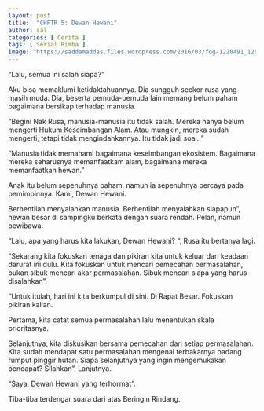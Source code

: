 ```yaml
---
layout: post
title:  "CHPTR 5: Dewan Hewani"
author: sal
categories: [ Cerita ]
tags: [ Serial Rimba ]
image: "https://saddamaddas.files.wordpress.com/2016/03/fog-1220491_1280.jpg?w=712"
---
```

“Lalu, semua ini salah siapa?”

Aku bisa memaklumi ketidaktahuannya. Dia sungguh seekor rusa yang masih muda.  Dia,  beserta pemuda-pemuda lain memang belum paham bagaimana bersikap terhadap manusia.

“Begini Nak Rusa, manusia-manusia itu tidak salah. Mereka hanya belum mengerti Hukum Keseimbangan Alam. Atau mungkin, mereka sudah mengerti, tetapi tidak mengindahkannya. Itu tidak jadi soal. ”

“Manusia tidak memahami bagaimana keseimbangan ekosistem. Bagaimana mereka seharusnya memanfaatkam alam,  bagaimana mereka memanfaatkan hewan.”

Anak itu belum sepenuhnya paham, namun ia sepenuhnya percaya pada pemimpinnya. Kami, Dewan Hewani.

Berhentilah menyalahkan manusia. Berhentilah menyalahkan siapapun”,  hewan besar di sampingku berkata dengan suara rendah. Pelan,  namun bewibawa.

“Lalu, apa yang harus kita lakukan,  Dewan Hewani? “, Rusa itu bertanya lagi.

“Sekarang kita fokuskan tenaga dan pikiran kita untuk keluar dari keadaan darurat ini dulu. Kita fokuskan untuk mencari pemecahan permasalahan, bukan sibuk mencari akar permasalahan. Sibuk mencari siapa yang harus disalahkan”.

“Untuk itulah,  hari ini kita berkumpul di sini. Di Rapat Besar.  Fokuskan pikiran kalian.

Pertama, kita catat semua permasalahan lalu menentukan skala prioritasnya.

Selanjutnya,  kita diskusikan bersama pemecahan dari setiap permasalahan. Kita sudah mendapat satu permasalahan mengenai terbakarnya padang rumput pinggir hutan. Siapa selanjutnya yang ingin mengemukakan pendapat? Silahkan”, Lanjutnya.

“Saya,  Dewan Hewani yang terhormat”.

Tiba-tiba terdengar suara dari atas Beringin Rindang.

